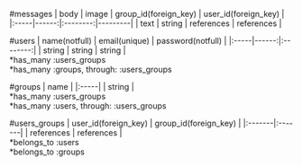 #messages
| body | image | group_id(foreign_key) | user_id(foreign_key) |
|:-----|------:|:--------:|---------|
| text | string | references | references |

#users
| name(notfull) | email(unique) | password(notfull) |
|:-----|------:|:--------:|
| string | string | string |  
*has_many :users_groups  
*has_many :groups, through: :users_groups

#groups
| name |
|:-----|
| string |  
*has_many :users_groups  
*has_many :users, through: :users_groups

#users_groups
| user_id(foreign_key) | group_id(foreign_key) |
|:-------|:-------|
| references | references |  
*belongs_to :users  
*belongs_to :groups
